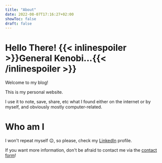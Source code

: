 ```yaml
---
title: "About"
date: 2022-08-07T17:16:27+02:00
showToc: false
draft: false
---
```


# Hello There! {{< inlinespoiler >}}General Kenobi...{{< /inlinespoiler >}}

Welcome to my blog!

This is my personal website.

I use it to note, save, share, etc what I found either on the internet or by myself, and obviously mostly computer-related.

# Who am I

I won't repeat myself :wink:, so please, check my [LinkedIn](https://linkedin.com/in/jean-sevaux) profile.

If you want more information, don't be afraid to contact me via the [contact form](/contact)!
